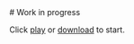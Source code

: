 <article  markdown="1">
# Work in progress

Click [play](?p=play) or [download](?p=download&s=introduction) to start.

</article>